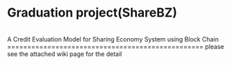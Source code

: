 # Graduation project(ShareBZ)

<br>
A Credit Evaluation Model for Sharing Economy System using Block Chain

<br>
=================================================
please see the attached wiki page for the detail
